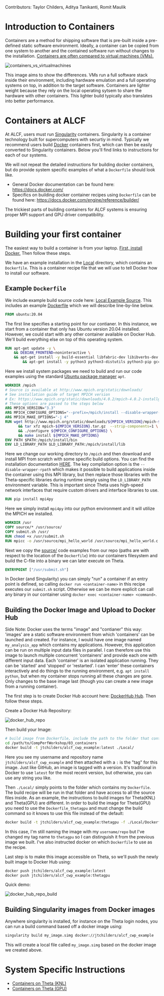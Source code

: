 Contributors: Taylor Childers, Aditya Tanikanti, Romit Maulik

# Introduction to Containers

Containers are a method for shipping software that is pre-built inside a pre-defined static software environment. Ideally, a container can be copied from one system to another and the contained software run without changes to the installation. [Containers are often compared to virtual machines (VMs).](https://www.ibm.com/cloud/blog/containers-vs-vms)

![containers_vs_virtualmachines](README_media/cont_vs_vms.jpg)

This image aims to show the differences. VMs run a full software stack inside their environment, including hardware emulation and a full operating systems on top, in addition to the target software. Containers are lighter weight because they rely on the local operating sytsem to share the hardware with other containers. This lighter build typically also translates into better performance.

# Containers at ALCF

At ALCF, users must run [Singularity](https://sylabs.io/guides/3.8/user-guide/index.html) containers. Singularity is a container technology built for supercomputers with securtiy in mind. Typically we recommend users build [Docker](https://docs.docker.com/) containers first, which can then be easily converted to Singularity containers. Below you'll find links to instructions for each of our systems.

We will not repeat the detailed instructions for building docker containers, but do provide system specific examples of what a `Dockerfile` should look like. 
* General Docker documentation can be found here: https://docs.docker.com/
* Specifics on building docker container recipes using `Dockerfile` can be found here: https://docs.docker.com/engine/reference/builder/

The trickiest parts of building containers for ALCF systems is ensuring proper MPI support and GPU driver compatibility.

# Building your first container

The easiest way to build a container is from your laptop. [First, install Docker.](https://docs.docker.com/get-docker/) Then follow these steps.

We have an example installation in the [Local](/03_containers/Local) directory, which contains an `Dockerfile`. This is a container recipe file that we will use to tell Docker how to install our software.

## Example `Dockerfile`

We include example build source code here: [Local Example Source](Local/source). This includes an example [Dockerfile](Local/Dockerfile) which we will describe line-by-line below.

```Dockerfile
FROM ubuntu:20.04
```
The first line specifies a starting point for our contianer. In this instance, we start from a container that only has Ubuntu version 20.04 installed. However, we could start with any other container available on Docker Hub. We'll build everything else on top of this operating system.

```Dockerfile
RUN apt-get update -y \
	&& DEBIAN_FRONTEND=noninteractive \
	&& apt-get install -y build-essential libfabric-dev libibverbs-dev gfortran wget \
        && apt-get install -y python3 python3-distutils python3-pip gcc
```

Here we install system packages we need to build and run our code examples using the standard [Ubuntu package manager](https://ubuntu.com/server/docs/package-management#:~:text=The%20apt%20command%20is%20a,upgrading%20the%20entire%20Ubuntu%20system.) `apt`.

```Dockerfile
WORKDIR /mpich
# Source is available at http://www.mpich.org/static/downloads/
# See installation guide of target MPICH version
# Ex: https://www.mpich.org/static/downloads/4.0.2/mpich-4.0.2-installguide.pdf
# These options are passed to the steps below
ARG MPICH_VERSION="3.3"
ARG MPICH_CONFIGURE_OPTIONS="--prefix=/mpich/install --disable-wrapper-rpath"
ARG MPICH_MAKE_OPTIONS="-j 4"
RUN wget http://www.mpich.org/static/downloads/${MPICH_VERSION}/mpich-${MPICH_VERSION}.tar.gz \
      && tar xfz mpich-${MPICH_VERSION}.tar.gz  --strip-components=1 \
      && ./configure ${MPICH_CONFIGURE_OPTIONS} \
      && make install ${MPICH_MAKE_OPTIONS}
ENV PATH $PATH:/mpich/install/bin
ENV LD_LIBRARY_PATH $LD_LIBRARY_PATH:/mpich/install/lib
```

Here we change our working directory to `/mpich` and then download and install MPI from scratch with some specific build options. You can find the installation documentation [HERE](https://www.mpich.org/static/downloads/4.0.2/mpich-4.0.2-installguide.pdf). The key compilation option is the `--disable-wrapper-rpath` which makes it possible to build applications inside the container using this MPI library, but then replace those libraries with the Theta-specific libraries during runtime simply using the `LD_LIBRARY_PATH` environment variable. This is important since Theta uses high-speed network interfaces that require custom drivers and interface libraries to use.

```Dockerfile
RUN pip install mpi4py
```

Here we simply install `mpi4py` into our python environment and it will utilize the MPICH we installed.

```Dockerfile
WORKDIR /usr
COPY source/* /usr/source/
COPY submit.sh /usr/
RUN chmod +x /usr/submit.sh
RUN mpicc -o /usr/source/mpi_hello_world /usr/source/mpi_hello_world.c
```

Next we copy the [source/](/03_containers/Local/source) code examples from our repo (paths are with respect to the location of the `Dockerfile`) into our containers filesystem and build the C-file into a binary we can later execute on Theta.

```Dockerfile
ENTRYPOINT ["/usr/submit.sh"]
```

In Docker (and Singularity) you can simply "run" a container if an entry point is defined, so calling `docker run <container-name>` in this recipe executes our `submit.sh` script. Otherwise we can be more explicit can call any binary in our container using `docker exec <container-name> <command>`.

## Building the Docker Image and Upload to Docker Hub

Side Note: 
Docker uses the terms "image" and "contianer" this way: 'images' are a static software environment from which 'containers' can be launched and created. For instance, I would have one image named `my_analysis_app` which contains my applications. However, this application can be run on multiple input data files in parallel. I can therefore use this image to launch multiple concurrent 'containers' and provide each one with different input data. Each 'container' is an isolated application running. They can be 'started' and 'stopped' or 'restarted'. I can 'enter' these containers interactively and do things to the running environment, e.g. `apt install python`, but when my container stops running all these changes are gone. Only changes to the base image last (though you can create a new image from a running container).

The first step is to create Docker Hub account here: [DockerHub Hub](https://hub.docker.com/). Then follow these steps.

Create a Docker Hub Repository:

![docker_hub_repo](README_media/docker_hub_repo.gif)

Then build your Image:

```bash
# build image from Dockerfile, include the path to the folder that contains the Dockerfile
cd /path/to/CompPerfWorkshop/03_containers
docker build -t jtchilders/alcf_cwp_example:latest ./Local/
```
Here you see my username and repository name `jtchilders/alcf_cwp_example` and then attached with a `:` is the "tag" for this image. Just like GitHub, an image is tagged with a version. It's traditional in Docker to use `latest` for the most recent version, but otherwise, you can use any string you like.

Then `./Local/` simply points to the folder which contains my `Dockerfile`. The build recipe will be run in that folder and have access to all the source files inside. As an example, the instructions to build images for Theta(KNL) and Theta(GPU) are different. In order to build the image for Theta(GPU) you need to use the `Dockerfile_thetagpu` and must change the build command so it knows to use this file instead of the default:

```bash
docker build -t jtchilders/alcf_cwp_example:thetagpu -f ./Local/Dockerfile_thetagpu ./Local/
```

In this case, I'm still naming the image with my `username/repo` but I've changed my tag name to `thetagpu` so I can distinguish it from the previous image we built. I've also instructed docker on which `Dockerfile` to use as the recipe.

Last step is to make this image accessible on Theta, so we'll push the newly built image to Docker Hub using:
```bash
docker push jtchilders/alcf_cwp_example:latest
docker push jtchilders/alcf_cwp_example:thetagpu
```

Quick demo:

![docker_hub_repo_build](README_media/docker_hub_repo_build.gif)

## Building Singularity images from Docker images

Anywhere singularity is installed, for instance on the Theta login nodes, you can run a build command based off a docker image using:
```bash
singularity build my_image.simg docker://jtchilders/alcf_cwp_example
```
This will create a local file called `my_image.simg` based on the docker image we created above.


# System Specific Instructions

* [Containers on Theta (KNL)](Theta/)
* [Containers on Theta (GPU)](ThetaGPU/)
